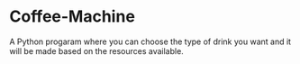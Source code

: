 # Coffee-Machine
A Python progaram where you can choose the type of drink you want and it will be made based on the resources available. 
